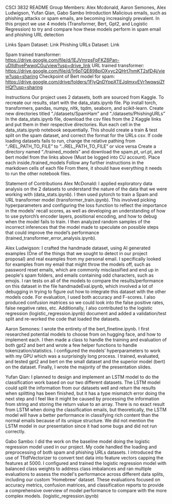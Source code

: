 CSCI 3832 README 
Group Members: Alex Mcdonald, Aaron Semones, Alex Ludwigson, Yufan Qian, Gabo Sambo
Introduction
Malicious emails, such as phishing attacks or spam emails, are becoming increasingly prevalent. In this project we use 4 models (Transformer, Bert, Gpt2, and Logistic Regression) to try and compare how these models perform in spam email and phishing URL detection

Links
Spam Dataset: Link
Phishing URLs Dataset: Link

Spam trained transformer: https://drive.google.com/file/d/1EJVmrpsFpFKZ6Pan-uDlldhvePwwqCGu/view?usp=drive_link
URL trained transformer: https://drive.google.com/file/d/1r6pTQE898piOXyyc2QHrt7nmKT2sfD4j/view?usp=sharing
Checkpoint of Bert model for spam:
https://drive.google.com/drive/folders/1FlyQnDYppXTEJqlmxvEVr1wqwsiZfHQf?usp=sharing


Instructions
Our project uses 2 datasets, both are sourced from Kaggle. To recreate our results, start with the data_stats.ipynb file.
Pip install torch, transformers, pandas, numpy, nltk, tqdm, seaborn, and scikit-learn.
Create new directories titled “./datasets/SpamHam” and “./datasets/PhishingURLs”
In the data_stats.ipynb file, download the csv files from the 2 Kaggle links and put them in their respective directories.
Run each cell in the data_stats.ipynb notebook sequentially. This should create a train & test split on the spam dataset, and correct the format for the URLs csv.
If code loading datasets fails to run, change the relative pathing from “./REL_PATH_TO_FILE” to “../REL_PATH_TO_FILE” or vice versa
Create a directory named “./trained_models” and download the spam.pt, url.pt, and bert model from the links above (Must be logged into CU account). Place each inside./trained_models
Follow any further instructions in the markdown cells of each file
From there, it should have everything it needs to run the other notebook files. 

Statement of Contributions
Alex McDonald: 
I applied exploratory data analysis on the 2 datasets to understand the nature of the data that we were working with (data_stats.ipynb). I then used pytorch to train a Spam and URL transformer model (transformer_train.ipynb). This involved picking hyperparameters and configuring the loss function to reflect the importance in the models’ recall scores, as well as developing an understanding of how to use pytorch’s encoder layers, positional encoding, and how to debug when the model fails to train. I then analyzed random samples of the incorrect inferences that the model made to speculate on possible steps that could improve the model’s performance (trained_transformer_error_analysis.ipynb).

Alex Ludwigson:
 I crafted the handmade dataset, using AI generated examples (One of the things that we sought to detect in our project proposal) and real examples from my personal email. I specifically looked for examples from my email that might throw the models off, such as password reset emails, which are commonly misclassified and end up in people's spam folders, and emails containing odd characters, such as emojis. I ran tests on all of the models to compare the results/performance on this dataset in the file handmadeEval.ipynb, which involved a lot of debugging in trying to figure out how to integrate this dataset with the other models code. For evaluation, I used both accuracy and F-scores. I also produced confusion matrices so we could look into the false positive rates, false negative rates, etc. Additionally, I also contributed to the logistic regression (logistic_regression.ipynb) document and added a validation/test split and re-worked the code that loaded the datasets.

Aaron Semones: 
I wrote the entirety of the bert_finetine.ipynb. I first researched potential models to choose from on hugging face, and how to implement each. I then made a class to handle the training and evaluation of both gpt2 and bert and wrote a few helper functions to handle tokenization/statistics. I configured the models’ hyperparameters to work with my GPU which was a surprisingly long process. I trained, evaluated, and tested gpt2 and bert on the small dataset and the superior model (bert) on the dataset. Finally, I wrote the majority of the presentation slides.

Yufan Qian:
I planned to design and implement an LSTM model to do the classification work based on our two different datasets. The LSTM model could split the information from our datasets well and return the results when splitting has been finished, but it has a type mismatch error doing the next step and I feel like it might be caused by processing the information from string and storing the return value to an array. There is no exact result from LSTM when doing the classification emails, but theoretically, the LSTM model will have a better performance in classifying rich content than the normal emails because of its unique structure. We did not mention the LSTM model in our presentation since it had some bugs and did not run correctly.

Gabo Sambo:
I did the work on the baseline model doing the logistic regression model used in our project. My code handled the loading and preprocessing of both spam and phishing URLs datasets. I introduced the use of TfidfVectorizer to convert text data into feature vectors capping the features at 5000. I configured and trained the logistic regression model with balanced class weights to address class imbalances and ran multiple evaluations to assess the model's performance across different data splits, including our custom 'Homebrew' dataset. These evaluations focused on accuracy metrics, confusion matrices, and classification reports to provide a comprehensive overview of model performance to compare with the more complex models. (logistic_regression.ipynb)
